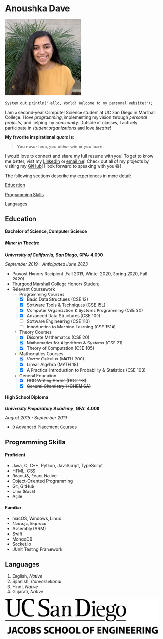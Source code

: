 # Anoushka Dave

<img src="images/Anoushka_Dave.jpg" alt="drawing" width="250" height="250"/>

`System.out.println("Hello, World! Welcome to my personal website!");`

I am a second-year Computer Science student at UC San Diego in Marshall College. I love *programming*, implementing my vision through *personal projects*, and helping my *community*. Outside of classes, I actively participate in *student organizations* and love *theatre*!

**My favorite inspirational _quote_ is**: 
> You never lose, you either win or you learn.

I would love to connect and share my full resume with you! To get to know me better, visit my [LinkedIn](https://www.linkedin.com/in/anoushka-dave/) or [email me](mailto:adave@ucsd.edu)! Check out all of my projects by visiting my [GitHub](https://github.com/anoushkadave)! I look forward to speaking with you 😄!

The following sections describe my experiences in more detail:

[Education](#education)

[Programming Skills](#programming-skills)

[Languages](#languages)

## Education

#### Bachelor of Science, Computer Science
##### Minor in Theatre
***University of California, San Diego***, **GPA: 4.000**

*September 2019 - Anticipated June 2023*

- Provost Honors Recipient (Fall 2019, Winter 2020, Spring 2020, Fall 2020)
- Thurgood Marshall College Honors Student
- Relevant Coursework
   - Programming Courses 
     - [x] Basic Data Structures (CSE 12)
     - [x] Software Tools & Techniques (CSE 15L)
     - [x] Computer Organization & Systems Programming (CSE 30)
     - [x] Advanced Data Structures (CSE 100)
     - [ ] Software Engineering (CSE 110)
     - [ ] Introduction to Machine Learning (CSE 151A)
   - Theory Courses
     - [x] Discrete Mathematics (CSE 20)
     - [x] Mathematics for Algorithms & Systems (CSE 21)
     - [x] Theory of Computation (CSE 105)
   - Mathematics Courses
     - [x] Vector Calculus (MATH 20C)
     - [x] Linear Algebra (MATH 18)
     - [x] A Practical Introduction to Probability & Statistics (CSE 103)
   - General Education
     - [x] ~~DOC Writing Series (DOC 1-3)~~
     - [x] ~~General Chemistry 1 (CHEM 6A)~~

#### High School Diploma
***University Preparatory Academy***, **GPA: 4.000**

*August 2015 - September 2019*

- 9 Advanced Placement Courses

## Programming Skills

#### Proficient
- Java, C, C++, Python, JavaScript, TypeScript
- HTML, CSS
- ReactJS, React Native
- Object-Oriented Programming
- Git, GitHub
- Unix (Bash)
- Agile

#### Familiar
- macOS, Windows, Linux
- Node.js, Express
- Assembly (ARM)
- Swift
- MongoDB
- Socket.io
- JUnit Testing Framework

## Languages

1. English, *Native*
2. Spanish, *Conversational*
3. Hindi, *Native*
4. Gujarati, *Native*

![UCSD Logo](images/UCSD_Jacobs_Logo.png)
